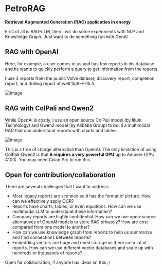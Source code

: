 # PetroRAG
**Retrieval Augmented Generation (RAG) application in energy**

First of all is RAG-LLM, then I will do some experiments with NLP and Knowledge Graph. Just want to do something fun with GenAI

## RAG with OpenAI 

Here, for example, a user comes to us and has few reports in his database and he wants to quickly perform a query to get information from the reports.

I use 3 reports from the public Volve dataset; discovery report, completion report, and drilling report of well 15/9-F-15 A. 

![image](https://github.com/user-attachments/assets/a00c32fd-7441-4de0-8f32-a2a3bbc3c445)

## RAG with ColPali and Qwen2

While OpenAI is costly, I use an open source ColPali model (by Illuin Technology) and Qwen2 model (by Alibaba Group) to build a multimodal RAG that can understand reports with charts and tables. 

![image](https://github.com/user-attachments/assets/38d685f2-c782-42e2-80cd-4d2d85956dd0)

This is a free of charge alternative than OpenAI. The only limitation of using ColPali-Qwen2 is that **it requires a very powerful GPU** up to Ampere (GPU A100). You may need Colab Pro to run this. 

## Open for contribution/collaboration

There are several challenges that I want to address:
* Most legacy reports are scanned so it has the format of picture. How can we effectively apply OCR?
* Reports have charts, tables, or even equations. How can we use multimodal LLM to understand these information?
* Company reports are highly confidential. How can we use open-source alternatives of OpenAI models to store RAG privately? How are cost compared from one model to another?
* How can we use knowledge graph from reports to help us summarize and find connections between reports?
* Embedding vectors are huge and need storage as there are a lot of reports. How can we use different vector databases and scale up with hundreds or thousands of reports?

Open for collaboration, if anyone has ideas on this :)
